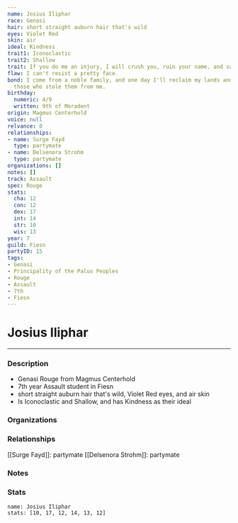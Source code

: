 ```yaml
---
name: Josius Iliphar
race: Genasi
hair: short straight auburn hair that's wild
eyes: Violet Red
skin: air
ideal: Kindness
trait1: Iconoclastic
trait2: Shallow
trait: If you do me an injury, I will crush you, ruin your name, and salt your fields.
flaw: I can't resist a pretty face.
bond: I come from a noble family, and one day I'll reclaim my lands and title from
  those who stole them from me.
birthday:
  numeric: 4/9
  written: 9th of Moradent
origin: Magmus Centerhold
voice: null
relvance: 0
relationships:
- name: Surge Fayd
  type: partymate
- name: Delsenora Strohm
  type: partymate
organizations: []
notes: []
track: Assault
spec: Rouge
stats:
  cha: 12
  con: 12
  dex: 17
  int: 14
  str: 10
  wis: 13
year: 7
guild: Fiesn
partyID: 15
tags:
- Genasi
- Principality of the Palus Peoples
- Rouge
- Assault
- 7th
- Fiesn
---
```

# Josius Iliphar
---
### Description
- Genasi Rouge from Magmus Centerhold
- 7th year Assault student in Fiesn
- short straight auburn hair that's wild, Violet Red eyes, and air skin
- Is Iconoclastic and Shallow, and has Kindness as their ideal

### Organizations

### Relationships
[[Surge Fayd]]: partymate
[[Delsenora Strohm]]: partymate

### Notes

### Stats
```statblock
name: Josius Iliphar
stats: [10, 17, 12, 14, 13, 12]
```
